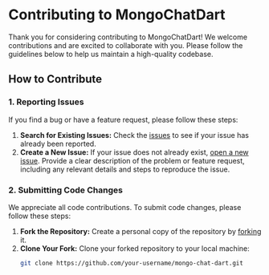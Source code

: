 # Contributing to MongoChatDart

Thank you for considering contributing to MongoChatDart! We welcome contributions and are excited to collaborate with you. Please follow the guidelines below to help us maintain a high-quality codebase.

## How to Contribute

### 1. Reporting Issues

If you find a bug or have a feature request, please follow these steps:

1. **Search for Existing Issues:** Check the [issues](https://github.com/kartikey321/mongo-chat-dart/issues) to see if your issue has already been reported.
2. **Create a New Issue:** If your issue does not already exist, [open a new issue](https://github.com/kartikey321/mongo-chat-dart/issues/new). Provide a clear description of the problem or feature request, including any relevant details and steps to reproduce the issue.

### 2. Submitting Code Changes

We appreciate all code contributions. To submit code changes, please follow these steps:

1. **Fork the Repository:** Create a personal copy of the repository by [forking](https://github.com/kartikey321/mongo-chat-dart/fork) it.
2. **Clone Your Fork:** Clone your forked repository to your local machine:
   ```bash
   git clone https://github.com/your-username/mongo-chat-dart.git
